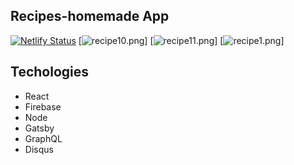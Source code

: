 ## Recipes-homemade App

[![Netlify Status](https://api.netlify.com/api/v1/badges/a8a6ede5-b84e-48a0-a303-1eebbaf26324/deploy-status)](https://app.netlify.com/sites/maleo-recipes-homemade/deploys)
[![recipe10.png](https://i.postimg.cc/nL0TB9R5/recipe10.png)]
[![recipe11.png](https://i.postimg.cc/3xjtrcg3/recipe11.png)]
[![recipe1.png](https://i.postimg.cc/Cxyndrm6/recipe1.png)]
## Techologies
- React
- Firebase
- Node
- Gatsby
- GraphQL
- Disqus
